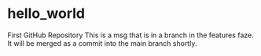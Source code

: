 # hello_world
First GitHub Repository
 This is a msg that is in a branch in the features faze. It will be merged as a commit into the main branch shortly. 

